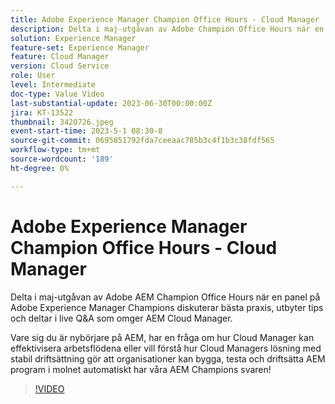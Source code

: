 ```yaml
---
title: Adobe Experience Manager Champion Office Hours - Cloud Manager
description: Delta i maj-utgåvan av Adobe Champion Office Hours när en panel på Adobe Experience Manager Champions diskuterar bästa praxis, delar tips och deltar i live-frågor runt AEM Cloud Manager. Om du är ny på AEM kan du få en fråga om hur Cloud Manager kan effektivisera dina arbetsflöden eller vill förstå hur Cloud Managers out of the box build pipeline och stabil driftsättning gör det möjligt för organisationer att bygga, testa och driftsätta AEM program till i molnet automatiskt har våra AEM Champions svaren!
solution: Experience Manager
feature-set: Experience Manager
feature: Cloud Manager
version: Cloud Service
role: User
level: Intermediate
doc-type: Value Video
last-substantial-update: 2023-06-30T00:00:00Z
jira: KT-13522
thumbnail: 3420726.jpeg
event-start-time: 2023-5-1 08:30-8
source-git-commit: 0695851792fda7ceeaac785b3c4f1b3c38fdf565
workflow-type: tm+mt
source-wordcount: '189'
ht-degree: 0%

---
```



# Adobe Experience Manager Champion Office Hours - Cloud Manager

Delta i maj-utgåvan av Adobe AEM Champion Office Hours när en panel på Adobe Experience Manager Champions diskuterar bästa praxis, utbyter tips och deltar i live Q&amp;A som omger AEM Cloud Manager.

Vare sig du är nybörjare på AEM, har en fråga om hur Cloud Manager kan effektivisera arbetsflödena eller vill förstå hur Cloud Managers lösning med stabil driftsättning gör att organisationer kan bygga, testa och driftsätta AEM program i molnet automatiskt har våra AEM Champions svaren!

>[!VIDEO](https://video.tv.adobe.com/v/3420726/?learn=on)
